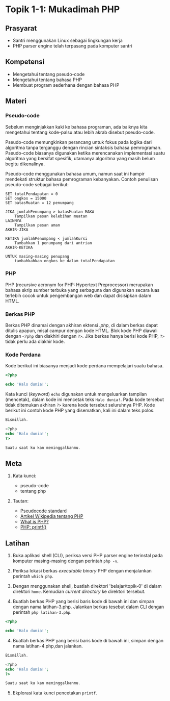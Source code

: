 # Topik 1-1: Mukadimah PHP


## Prasyarat
- Santri menggunakan Linux sebagai lingkungan kerja
- PHP parser engine telah terpasang pada komputer santri


## Kompetensi
- Mengetahui tentang pseudo-code
- Mengetahui tentang bahasa PHP
- Membuat program sederhana dengan bahasa PHP


## Materi

### Pseudo-code
Sebelum menginjakkan kaki ke bahasa programan, ada baiknya kita mengetahui tentang kode-palsu atau lebih akrab disebut pseudo-code.

Pseudo-code memungkinkan perancang untuk fokus pada logika dari algoritma tanpa terganggu dengan rincian sintaksis bahasa pemrograman.
Pseudo-code biasanya digunakan ketika merencanakan implementasi suatu algoritma yang bersifat spesifik, utamanya algoritma yang masih belum begitu dikenalinya.

Pseudo-code menggunakan bahasa umum, namun saat ini hampir mendekati struktur bahasa pemrograman kebanyakan. Contoh penulisan pseudo-code sebagai berikut:
```
SET totalPendapatan = 0
SET ongkos = 15000
SET batasMuatan = 12 penumpang

JIKA jumlahPenumpang > batasMuatan MAKA
    Tampilkan pesan kelebihan muatan
LAINNYA
    Tampilkan pesan aman
AKHIR-JIKA

KETIKA jumlahPenumpang < jumlahKursi
    Tambahkan 1 penumpang dari antrian
AKHIR-KETIKA

UNTUK masing-masing penupang
    tambahkahkan ongkos ke dalam totalPendapatan
```

### PHP
PHP (recursive acronym for PHP: Hypertext Preprocessor) merupakan bahasa skrip sumber terbuka yang serbaguna dan digunakan secara luas terlebih cocok untuk pengembangan web dan dapat disisipkan dalam HTML.

### Berkas PHP
Berkas PHP dinamai dengan akhiran ektensi _.php_, di dalam berkas dapat ditulis apapun, misal campur dengan kode HTML. Blok kode PHP diawali dengan `<?php` dan diakhiri dengan `?>`. Jika berkas hanya berisi kode PHP,  `?>` tidak perlu ada diakhir kode.

### Kode Perdana
Kode berikut ini biasanya menjadi kode perdana mempelajari suatu bahasa.
```php
<?php

echo 'Halo dunia!';
```

Kata kunci (_keyword_) `echo` digunakan untuk mengeluarkan tampilan (mencetak), dalam kode ini mencetak teks `Halo dunia!`. Pada kode tersebut tidak ditemukan akhiran `?>` karena kode tersebut seluruhnya PHP. Kode berikut ini contoh kode PHP yang disematkan, kali ini dalam teks polos.
```php
Bismillah.

<?php
echo 'Halo dunia!';
?>

Suatu saat ku kan meninggalkanmu.
```

## Meta
1. Kata kunci:
   - pseudo-code
   - tentang php

2. Tautan:
   - [Pseudocode standard](http://users.csc.calpoly.edu/~jdalbey/SWE/pdl_std.html)
   - [Artikel Wikipedia tentang PHP](https://id.wikipedia.org/wiki/PHP)
   - [What is PHP?](http://id1.php.net/manual/en/intro-whatis.php)
   - [PHP: printf\(\)](http://id1.php.net/manual/en/function.printf.php)

## Latihan
1. Buka aplikasi shell (CLI), periksa versi PHP parser engine terinstal pada komputer masing-masing dengan perintah `php -v`.

2. Periksa lokasi berkas _executable binary_ PHP dengan menjalankan perintah `which php`.

3. Dengan menggunakan shell, buatlah direktori 'belajar/topik-0' di dalam direktori `home`. Kemudian _current directory_ ke direktori tersebut.

3. Buatlah berkas PHP yang berisi baris kode di bawah ini dan simpan dengan nama latihan-3.php. Jalankan berkas tesebut dalam CLI dengan perintah `php latihan-3.php`.
```php
<?php

echo 'Halo dunia!';
```
4. Buatlah berkas PHP yang berisi baris kode di bawah ini, simpan dengan nama latihan-4.php,dan jalankan.
```php
Bismillah.

<?php
echo 'Halo dunia!';
?>

Suatu saat ku kan meninggalkanmu.
```
5. Ekplorasi kata kunci pencetakan `printf`.
